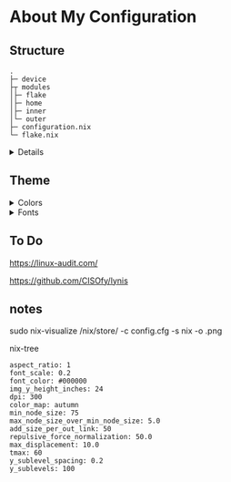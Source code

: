 # About My Configuration

## Structure

```
.
├─ device
├┬ modules
│├─ flake
│├─ home
│├─ inner
│└─ outer
├─ configuration.nix        
└─ flake.nix               
```

<details>

- [Walkthough](https://youtu.be/fO-RBHvVEcc)

- [V1-Changes](https://youtu.be/upDl1ns05eg)

- [v2-Changes](https://youtu.be/yaVurRoXc-s)
</details>


## Theme
<details>
  <summary> Colors </summary>


```
.
├┬ Colors
│└┬ Neutral
│-├─ #cc241d
│-├─ #60d11a
│-├─ #4585cc
│-├─ #d79921
│-└─ #d65d0e
├┬ Main
-├┬ Dark
-│├─ #1d2021 #
-│├─ #282828 *
-│├─ #2d3031 #
-│├─ #333536
-│├─ #454748
-│├─ #636566
-│└─ #777a7b
-├┬ Gray
-│└─ #8e9192
-└┬ Light
--├─ #a2a5a7
--├─ #babcbd
--├─ #d1d3d4
--├─ #e7eaeb
--├─ #eff1f2 #
--├─ #f0f0f0 *
--└─ #f7f9fb #
```

</details>

<details>
  <summary> Fonts </summary>

```
.
├┬ Sans-Serif
│└─ Arial
├─ Arial
├─ Times New Roman
├─ 0xproto Nerd Font
└─ Twimoji
```

</details>

## To Do 

https://linux-audit.com/

https://github.com/CISOfy/lynis

## notes

sudo nix-visualize /nix/store/<package> -c config.cfg -s nix -o <name>.png

nix-tree

```
aspect_ratio: 1
font_scale: 0.2
font_color: #000000
img_y_height_inches: 24
dpi: 300
color_map: autumn
min_node_size: 75
max_node_size_over_min_node_size: 5.0
add_size_per_out_link: 50
repulsive_force_normalization: 50.0
max_displacement: 10.0
tmax: 60
y_sublevel_spacing: 0.2
y_sublevels: 100
```